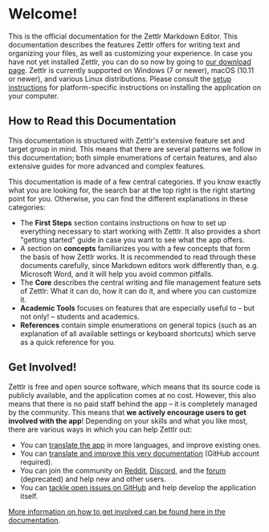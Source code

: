 # Welcome!

This is the official documentation for the Zettlr Markdown Editor. This documentation describes the features Zettlr offers for writing text and organizing your files, as well as customizing your experience. In case you have not yet installed Zettlr, you can do so now by going to [our download page](https://www.zettlr.com/download). Zettlr is currently supported on Windows (7 or newer), macOS (10.11 or newer), and various Linux distributions. Please consult the [setup instructions](install.md) for platform-specific instructions on installing the application on your computer.

## How to Read this Documentation

This documentation is structured with Zettlr's extensive feature set and target group in mind. This means that there are several patterns we follow in this documentation; both simple enumerations of certain features, and also extensive guides for more advanced and complex features.

This documentation is made of a few central categories. If you know exactly what you are looking for, the search bar at the top right is the right starting point for you. Otherwise, you can find the different explanations in these categories:

- The **First Steps** section contains instructions on how to set up everything necessary to start working with Zettlr. It also provides a short "getting started" guide in case you want to see what the app offers.
- A section on **concepts** familiarizes you with a few concepts that form the basis of how Zettlr works. It is recommended to read through these documents carefully, since Markdown editors work differently than, e.g. Microsoft Word, and it will help you avoid common pitfalls.
- The **Core** describes the central writing and file management feature sets of Zettlr: What it can do, how it can do it, and where you can customize it.
- **Academic Tools** focuses on features that are especially useful to – but not only! – students and academics.
- **References** contain simple enumerations on general topics (such as an explanation of all available settings or keyboard shortcuts) which serve as a quick reference for you.

## Get Involved!

Zettlr is free and open source software, which means that its source code is publicly available, and the application comes at no cost. However, this also means that there is no paid staff behind the app – it is completely managed by the community. This means that **we actively encourage users to get involved with the app**! Depending on your skills and what you like most, there are various ways in which you can help Zettlr out:

- You can [translate the app](https://translate.zettlr.com/) in more languages, and improve existing ones.
- You can [translate and improve this very documentation](https://github.com/Zettlr/zettlr-docs/) (GitHub account required).
- You can join the community on [Reddit](https://www.reddit.com/r/Zettlr/),  [Discord](https://discord.com/invite/PcfS3DM9Xj), and the [forum](https://forum.zettlr.com/) (deprecated) and help new and other users.
- You can [tackle open issues on GitHub](https://github.com/Zettlr/Zettlr/issues) and help develop the application itself.

[More information on how to get involved can be found here in the documentation](get-involved.md).
